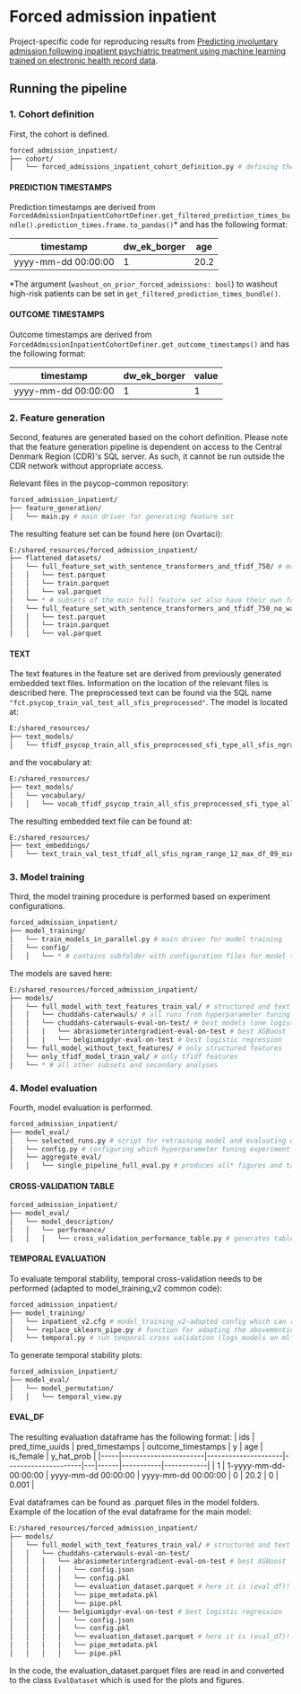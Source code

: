 # Forced admission inpatient
Project-specific code for reproducing results from [Predicting involuntary admission following inpatient psychiatric treatment using machine learning trained on electronic health record data](https://doi.org/10.1017/S0033291724002642).

## Running the pipeline

### 1. Cohort definition
First, the cohort is defined. 
```bash
forced_admission_inpatient/  
├── cohort/
│   └── forced_admissions_inpatient_cohort_definition.py # defining the cohort
```


#### PREDICTION TIMESTAMPS
Prediction timestamps are derived from `ForcedAdmissionInpatientCohortDefiner.get_filtered_prediction_times_bundle().prediction_times.frame.to_pandas()`* and has the following format:

| timestamp           | dw_ek_borger | age  |
|---------------------|--------------|------|
| yyyy-mm-dd 00:00:00 | 1            | 20.2 |

*The argument (`washout_on_prior_forced_admissions: bool`) to washout high-risk patients can be set in `get_filtered_prediction_times_bundle()`.

#### OUTCOME TIMESTAMPS
Outcome timestamps are derived from `ForcedAdmissionInpatientCohortDefiner.get_outcome_timestamps()` and has the following format:

| timestamp           | dw_ek_borger | value |
|---------------------|--------------|-------|
| yyyy-mm-dd 00:00:00 | 1            | 1     |


### 2. Feature generation
Second, features are generated based on the cohort definition. Please note that the feature generation pipeline is dependent on access to the Central Denmark Region (CDR)'s SQL server. As such, it cannot be run outside the CDR network without appropriate access.

Relevant files in the psycop-common repository: 
```bash
forced_admission_inpatient/  
├── feature_generation/ 
│   └── main.py # main driver for generating feature set
```

The resulting feature set can be found here (on Ovartaci): 
```bash
E:/shared_resources/forced_admission_inpatient/  
├── flattened_datasets/ 
│   └── full_feature_set_with_sentence_transformers_and_tfidf_750/ # main full feature set
│   │   └── test.parquet
│   │   └── train.parquet
│   │   └── val.parquet
│   └── * # subsets of the main full feature set also have their own folders (but can also be generated from the full feature set)
│   └── full_feature_set_with_sentence_transformers_and_tfidf_750_no_washout/ # feature set with high-risk patients for the secondary analysis
│   │   └── test.parquet
│   │   └── train.parquet
│   │   └── val.parquet
```

#### TEXT
The text features in the feature set are derived from previously generated embedded text files. Information on the location of the relevant files is described here. 
The preprocessed text can be found via the SQL name `"fct.psycop_train_val_test_all_sfis_preprocessed"`. The model is located at:
```bash
E:/shared_resources/
├── text_models/ 
│   └── tfidf_psycop_train_all_sfis_preprocessed_sfi_type_all_sfis_ngram_range_12_max_df_09_min_df_2_max_features_750.pkl
```
and the vocabulary at:
```bash
E:/shared_resources/
├── text_models/ 
│   └── vocabulary/
│   │   └── vocab_tfidf_psycop_train_all_sfis_preprocessed_sfi_type_all_sfis_ngram_range_12_max_df_09_min_df_2_max_features_750.parquet
```

The resulting embedded text file can be found at:
```bash
E:/shared_resources/
├── text_embeddings/ 
│   └── text_train_val_test_tfidf_all_sfis_ngram_range_12_max_df_09_min_df_2_max_features_750.parquet
```


### 3. Model training
Third, the model training procedure is performed based on experiment configurations. 

```bash
forced_admission_inpatient/ 
├── model_training/
│   └── train_models_in_parallel.py # main driver for model training
│   └── config/ 
│   │   └── * # contains subfolder with configuration files for model training
```

The models are saved here:
```bash
E:/shared_resources/forced_admission_inpatient/ 
├── models/
│   └── full_model_with_text_features_train_val/ # structured and text features
│   │   └── chuddahs-caterwauls/ # all runs from hyperparameter tuning (both logistic regression and XGBoost)
│   │   └── chuddahs-caterwauls-eval-on-test/ # best models (one logistic regression, one XGBoost) retrained on test set
│   │   |   └── abrasiometerintergradient-eval-on-test # best XGBoost
│   │   |   └── belgiumigdyr-eval-on-test # best logistic regression
│   └── full_model_without_text_features/ # only structured features
│   └── only_tfidf_model_train_val/ # only tfidf features
│   └── * # all other subsets and secondary analyses
```

### 4. Model evaluation
Fourth, model evaluation is performed.
```bash
forced_admission_inpatient/ 
├── model_eval/
│   └── selected_runs.py # script for retraining model and evaluating on test
│   └── config.py # configuring which hyperparameter tuning experiment to run on
│   └── aggregate_eval/
│   │   └── single_pipeline_full_eval.py # produces all* figures and tables for selected run, as determined by the config, (*except table one, calibration curve, and decision-curve-analysis)
```

#### CROSS-VALIDATION TABLE
```bash
forced_admission_inpatient/ 
├── model_eval/
│   └── model_description/
│   │   └── performance/
│   │   │   └── cross_validation_performance_table.py # generates table with cv performances for all models (different feature sets and secondary analyses)
```

#### TEMPORAL EVALUATION
To evaluate temporal stability, temporal cross-validation needs to be performed (adapted to model_training_v2 common code):
```bash
forced_admission_inpatient/ 
├── model_training/
│   └── inpatient_v2.cfg # model_training_v2-adapted config which can replicate the best XGBoost model from main model´
│   └── replace_sklearn_pipe.py # function for adapting the abovementioned config to the best logistic regression model
│   └── temporal.py # run temporal cross validation (logs models on mlflow - expriment name: "FA Inpatient - temporal cv") OBS - Mlflow logs are deleted and logging this way is outdated
```

To generate temporal stability plots:
```bash
forced_admission_inpatient/ 
├── model_eval/
│   └── model_permutation/
│   │   └── temporal_view.py
```

#### EVAL_DF
The resulting evaluation dataframe has the following format:
| ids | pred_time_uuids       | pred_timestamps     | outcome_timestamps  | y | age  | is_female | y_hat_prob |
|-----|-----------------------|---------------------|---------------------|---|------|-----------|------------|
| 1   | 1-yyyy-mm-dd-00:00:00 | yyyy-mm-dd 00:00:00 | yyyy-mm-dd 00:00:00 | 0 | 20.2 | 0         | 0.001      |



Eval dataframes can be found as .parquet files in the model folders. Example of the location of the eval dataframe for the main model:
```bash
E:/shared_resources/forced_admission_inpatient/ 
├── models/
│   └── full_model_with_text_features_train_val/ # structured and text features
│   │   └── chuddahs-caterwauls-eval-on-test/ 
│   │   │   └── abrasiometerintergradient-eval-on-test # best XGBoost
│   │   │   │   └── config.json
│   │   │   │   └── config.pkl
│   │   │   │   └── evaluation_dataset.parquet # here it is (eval_df)!!
│   │   │   │   └── pipe_metadata.pkl
│   │   │   │   └── pipe.pkl
│   │   │   └── belgiumigdyr-eval-on-test # best logistic regression
│   │   │   │   └── config.json
│   │   │   │   └── config.pkl
│   │   │   │   └── evaluation_dataset.parquet # here it is (eval_df)!!
│   │   │   │   └── pipe_metadata.pkl
│   │   │   │   └── pipe.pkl
```

In the code, the evaluation_dataset.parquet files are read in and converted to the class `EvalDataset` which is used for the plots and figures.  
